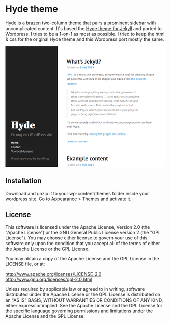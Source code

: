 # Hyde theme

Hyde is a brazen two-column theme that pairs a prominent sidebar with
uncomplicated content. It's based the [Hyde theme for
Jekyll](http://hyde.getpoole.com/) and ported to Wordpress. I tries to be a
1-on-1 as most as possible. I tried to keep the html & css for the original
Hyde theme and this Wordpress port mostly the same.

![Screenshot of the Wordpress Hyde theme](/screenshot.png?raw=true)

## Installation

Download and unzip it to your wp-content/themes folder inside your wordpress
site. Go to Appearance > Themes and activate it.

## License

This software is licensed under the Apache License, Version 2.0 (the "Apache
License") or the GNU General Public License version 2 (the "GPL License"). You
may choose either license to govern your use of this software only upon the
condition that you accept all of the terms of either the Apache License or the
GPL License.

You may obtain a copy of the Apache License and the GPL License in the LICENSE
file, or at:

http://www.apache.org/licenses/LICENSE-2.0
http://www.gnu.org/licenses/gpl-2.0.html

Unless required by applicable law or agreed to in writing, software distributed
under the Apache License or the GPL License is distributed on an "AS IS" BASIS,
WITHOUT WARRANTIES OR CONDITIONS OF ANY KIND, either express or implied. See
the Apache License and the GPL License for the specific language governing
permissions and limitations under the Apache License and the GPL License.
